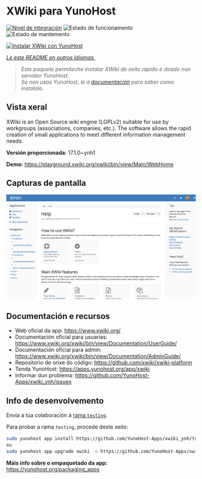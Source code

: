 <!--
NOTA: Este README foi creado automáticamente por <https://github.com/YunoHost/apps/tree/master/tools/readme_generator>
NON debe editarse manualmente.
-->

# XWiki para YunoHost

[![Nivel de integración](https://apps.yunohost.org/badge/integration/xwiki)](https://ci-apps.yunohost.org/ci/apps/xwiki/)
![Estado de funcionamento](https://apps.yunohost.org/badge/state/xwiki)
![Estado de mantemento](https://apps.yunohost.org/badge/maintained/xwiki)

[![Instalar XWiki con YunoHost](https://install-app.yunohost.org/install-with-yunohost.svg)](https://install-app.yunohost.org/?app=xwiki)

*[Le este README en outros idiomas.](./ALL_README.md)*

> *Este paquete permíteche instalar XWiki de xeito rápido e doado nun servidor YunoHost.*  
> *Se non usas YunoHost, le a [documentación](https://yunohost.org/install) para saber como instalalo.*

## Vista xeral

XWiki is an Open Source wiki engine (LGPLv2) suitable for use by workgroups (associations, companies, etc.). The software allows the rapid creation of small applications to meet different information management needs.

**Versión proporcionada:** 17.1.0~ynh1

**Demo:** <https://playground.xwiki.org/xwiki/bin/view/Main/WebHome>

## Capturas de pantalla

![Captura de pantalla de XWiki](./doc/screenshots/XWiki-standard-help.jpg)

## Documentación e recursos

- Web oficial da app: <https://www.xwiki.org/>
- Documentación oficial para usuarias: <https://www.xwiki.org/xwiki/bin/view/Documentation/UserGuide/>
- Documentación oficial para admin: <https://www.xwiki.org/xwiki/bin/view/Documentation/AdminGuide/>
- Repositorio de orixe do código: <https://github.com/xwiki/xwiki-platform>
- Tenda YunoHost: <https://apps.yunohost.org/app/xwiki>
- Informar dun problema: <https://github.com/YunoHost-Apps/xwiki_ynh/issues>

## Info de desenvolvemento

Envía a túa colaboración á [rama `testing`](https://github.com/YunoHost-Apps/xwiki_ynh/tree/testing).

Para probar a rama `testing`, procede deste xeito:

```bash
sudo yunohost app install https://github.com/YunoHost-Apps/xwiki_ynh/tree/testing --debug
ou
sudo yunohost app upgrade xwiki -u https://github.com/YunoHost-Apps/xwiki_ynh/tree/testing --debug
```

**Máis info sobre o empaquetado da app:** <https://yunohost.org/packaging_apps>
